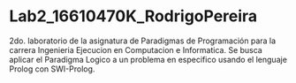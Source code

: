 # Lab2_16610470K_RodrigoPereira
2do. laboratorio de la asignatura de Paradigmas de Programación para la carrera Ingenieria Ejecucion en Computacion e Informatica. Se busca aplicar el Paradigma Logico a un problema en especifico usando el lenguaje Prolog con SWI-Prolog.
